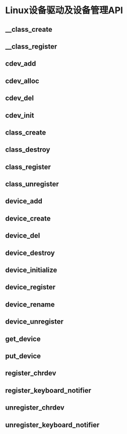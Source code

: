 # Linux设备驱动及设备管理API

## __class_create

## __class_register

## cdev_add

## cdev_alloc

## cdev_del

## cdev_init

## class_create

## class_destroy

## class_register

## class_unregister

## device_add

## device_create

## device_del

## device_destroy

## device_initialize

## device_register

## device_rename

## device_unregister

## get_device

## put_device

## register_chrdev

## register_keyboard_notifier

## unregister_chrdev

## unregister_keyboard_notifier

